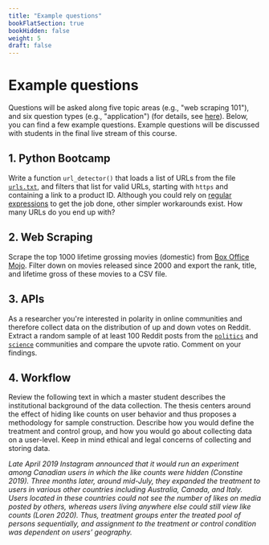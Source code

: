 ```yaml
---
title: "Example questions"
bookFlatSection: true
bookHidden: false
weight: 5
draft: false
---
```


# Example questions

Questions will be asked along five topic areas (e.g., "web scraping 101"), and six question types (e.g., "application") (for details, see [here](../exam#content)). Below, you can find a few example questions. Example questions will be discussed with students in the final live stream of this course.


## 1. Python Bootcamp 

Write a function `url_detector()` that loads a list of URLs from the file [`urls.txt`](https://github.com/hannesdatta/course-odcm/blob/master/content/docs/course/exam/urls.txt), and filters that list for valid URLs, starting with `https` and containing a link to a product ID. Although you could rely on [regular expressions](https://tilburgsciencehub.com/building-blocks/develop-your-coding-skills/learn-to-code/learn-regular-expressions/) to get the job done, other simpler workarounds exist. How many URLs do you end up with? 


## 2. Web Scraping  

Scrape the top 1000 lifetime grossing movies (domestic) from [Box Office Mojo](https://www.boxofficemojo.com/chart/top_lifetime_gross/?area=XWW). Filter down on movies released since 2000 and export the rank, title, and lifetime gross of these movies to a CSV file.


## 3. APIs
As a researcher you're interested in polarity in online communities and therefore collect data on the distribution of up and down votes on Reddit. Extract a random sample of at least 100 Reddit posts from the [`politics`](https://www.reddit.com/r/politics) and [`science`](https://www.reddit.com/r/science) communities and compare the upvote ratio. Comment on your findings.

## 4. Workflow 

Review the following text in which a master student describes the institutional background of the data collection. The thesis centers around the effect of hiding like counts on user behavior and thus proposes a methodology for sample construction. Describe how you would define the treatment and control group, and how you would go about collecting data on a user-level. Keep in mind ethical and legal concerns of collecting and storing data. 

*Late April 2019 Instagram announced that it would run an experiment among Canadian users in which the like counts were hidden (Constine 2019). Three months later, around mid-July, they expanded the treatment to users in various other countries including Australia, Canada, and Italy. Users located in these countries could not see the number of likes on media posted by others, whereas users living anywhere else could still view like counts (Loren 2020). Thus, treatment groups enter the treated pool of persons sequentially, and assignment to the treatment or control condition was dependent on users’ geography.* 

